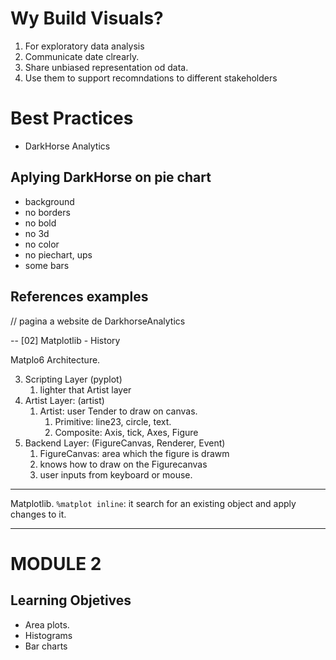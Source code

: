 # Wy Build Visuals?
1. For exploratory data analysis
2. Communicate date clrearly.
3. Share unbiased representation od data.
4. Use them to support recomndations to different stakeholders

# Best Practices
- DarkHorse Analytics 

## Aplying DarkHorse on pie chart
- background
- no borders
- no bold
- no 3d
- no color
- no piechart, ups
- some bars

## References examples
// pagina a website de DarkhorseAnalytics

--
[02] Matplotlib - History

Matplo6     Architecture.

3. Scripting Layer (pyplot)
    1. lighter that Artist layer
2. Artist Layer: (artist)
    1. Artist: user Tender to draw on canvas.
        1. Primitive: line23, circle, text.
        2. Composite: Axis, tick, Axes, Figure
1. Backend Layer: (FigureCanvas, Renderer, Event)
    1. FigureCanvas: area which the figure is drawm
    2. knows how to draw on the Figurecanvas
    3. user inputs from keyboard or mouse.

---
Matplotlib.
`%matplot inline`: it search  for an existing object and apply changes to it.


----------------------------------------------------
# MODULE 2
## Learning Objetives
- Area plots.
- Histograms
- Bar charts




